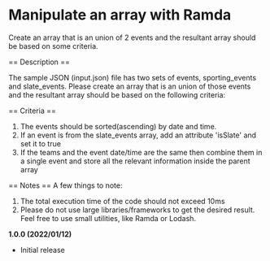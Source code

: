 # Manipulate an array with Ramda

Create an array that is an union of 2 events and the resultant array should be based on some criteria.

== Description ==

The sample JSON (input.json) file has two sets of events, sporting_events and slate_events. Please create an array that is an union of those events and the resultant array should be based on the following criteria:

== Criteria ==

1. The events should be sorted(ascending) by date and time.
2. If an event is from the slate_events array, add an attribute 'isSlate' and set it to true
3. If the teams and the event date/time are the same then combine them in a single event and store all the relevant information inside the parent array

== Notes  ==
A few things to note:
1. The total execution time of the code should not exceed 10ms
2. Please do not use large libraries/frameworks to get the desired result. Feel free to use small utilities, like Ramda or Lodash.

**1.0.0 (2022/01/12)**

* Initial release
